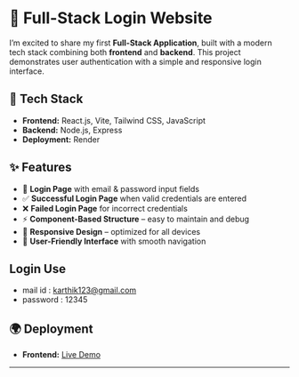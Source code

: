 # 🔐 Full-Stack Login Website

I’m excited to share my first **Full-Stack Application**, built with a modern tech stack combining both **frontend** and **backend**. This project demonstrates user authentication with a simple and responsive login interface.

## 🚀 Tech Stack

* **Frontend:** React.js, Vite, Tailwind CSS, JavaScript
* **Backend:** Node.js, Express
* **Deployment:** Render

## ✨ Features

* 📌 **Login Page** with email & password input fields
* ✅ **Successful Login Page** when valid credentials are entered
* ❌ **Failed Login Page** for incorrect credentials
* ⚡ **Component-Based Structure** – easy to maintain and debug
* 📱 **Responsive Design** – optimized for all devices
* 🎯 **User-Friendly Interface** with smooth navigation

## Login Use
* mail id : karthik123@gmail.com
* password : 12345

## 🌍 Deployment

* **Frontend:** [Live Demo](https://loginwebsite-react-frontend.onrender.com)
---

